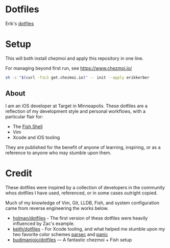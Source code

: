 # Dotfiles

Erik's [dotfiles](https://dotfiles.github.io)

# Setup

This will both install chezmoi and apply this repository in one line. 

For managing beyond first run, see https://www.chezmoi.io/

```bash
sh -c "$(curl -fsLS get.chezmoi.io)" -- init --apply erikkerber
```

## About

I am an iOS developer at Target in Minneapolis. These dotfiles are a
reflection of my development style and personal workflows, with a
particular flair for:

* The [Fish Shell](https://fishshell.com)
* Vim
* Xcode and iOS tooling

They are published for the benefit of anyone of learning, inspiring, or 
as a reference to anyone who may stumble upon them.

# Credit

These dotfiles were inspired by a collection of developers in the
community whos dotfiles I have used, referenced, or in some cases
outright copied.

Much of my knowledge of Vim, Git, LLDB, Fish, and system configuration
came from reverse engineering the works below.

* [holman/dotfiles](https://github.com/holman/dotfiles) - The first
    version of these dotfiles were heavily influenced by Zac's example.
* [keith/dotfiles](https://github.com/keith/dotfiles) - For Xcode
    tooling, and what helped me stumble upon my two favorite color
    schemes [parsec](https://github.com/keith/parsec) and
    [panic](panic.xccolortheme)
* [budimanjojo/dotfiles](https://github.com/budimanjojo/dotfiles) — A fantastic chezmoi + Fish setup
